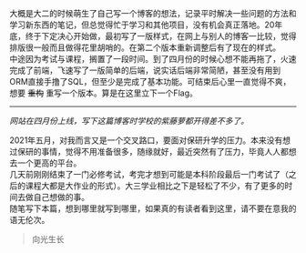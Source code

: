 大概是大二的时候萌生了自己写一个博客的想法，记录平时解决一些问题的方法和学习新东西的笔记，但总觉得忙于学习和其他项目，没有机会真正落地。20年底，终于下定决心开始做，最初写了一版样式，在网上与别人的博客一比较，觉得排版很一般而且做得花里胡哨的。在第二个版本重新调整后有了现在的样式。  
中途因为考试与课程，搁置了一段时间。到了四月份的时候心想不能再拖了，火速完成了前端，飞速写了一版简单的后端，说实话后端非常简陋，甚至没有用到ORM直接手撸了SQL，但至少是完成了基本功能。可结束后心里一直觉得不爽，想要 ~~重构~~ 重写一个版本。算是在这里立下一个Flag。  

---

*网站在四月份上线，写下这篇博客时学校的紫藤萝都开得差不多了。*  

2021年五月，对我而言又是一个交叉路口，要面对保研升学的压力。本来没有想过保研的事情，觉得不用准备很多，随缘就好，最近突然有了压力，毕竟人人都想去一个更高的平台。  
几天前刚刚结束了一门必修考试，考完才想到可能是本科阶段最后一门考试了（之后的课程大都是大作业的形式）。大三学业相比之下是轻松了不少，有了更多的时间去做自己想做的事。  
随笔写下本篇，想到哪里就写到哪里，如果真的有读者看到这里，请不要在意我的语无伦次。  

> 向光生长
